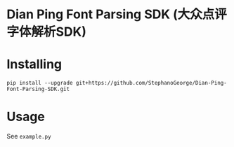# Dian Ping Font Parsing SDK (大众点评字体解析SDK)

# Installing

```shell
pip install --upgrade git+https://github.com/StephanoGeorge/Dian-Ping-Font-Parsing-SDK.git
```

# Usage

See `example.py`
